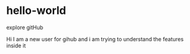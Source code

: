 hello-world
===========

explore gitHub

Hi I am a new user for gihub and i am trying to understand the features inside it
